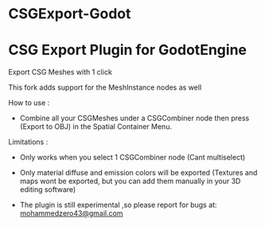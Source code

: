 # CSGExport-Godot
CSG Export Plugin for GodotEngine
=================================
Export CSG Meshes with 1 click 

This fork adds support for the MeshInstance nodes as well

How to use :
- Combine all your CSGMeshes under a CSGCombiner node then press (Export to OBJ) in the Spatial Container Menu.

Limitations :
- Only works when you select 1 CSGCombiner node (Cant multiselect)

- Only material diffuse and emission colors will be exported (Textures and maps wont be exported, but you can add them manually in your 3D editing software) 

- The plugin is still experimental ,so please report for bugs at: mohammedzero43@gmail.com
